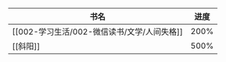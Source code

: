 | 书名       | 进度   |
| -------- | ---- |
| [[002-学习生活/002-微信读书/文学/人间失格]] | 200% |
| [[斜阳]]   | 500% |
